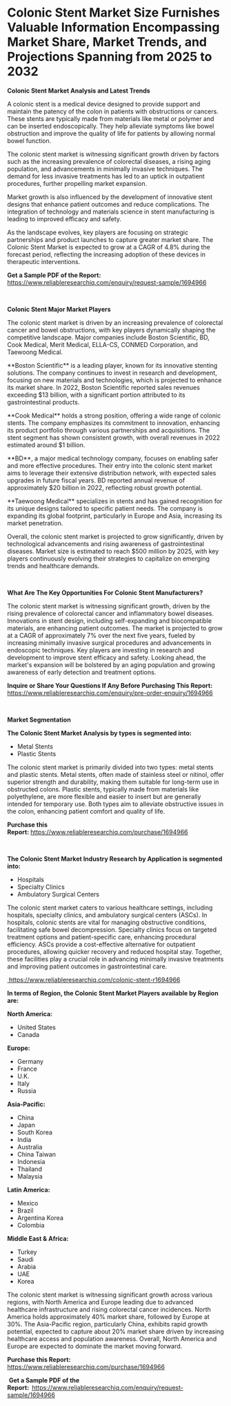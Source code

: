 <p><h1>Colonic Stent Market Size Furnishes Valuable Information Encompassing Market Share, Market Trends, and Projections Spanning from 2025 to 2032</h1></p><p><strong>Colonic Stent Market Analysis and Latest Trends</strong></p>
<p><p>A colonic stent is a medical device designed to provide support and maintain the patency of the colon in patients with obstructions or cancers. These stents are typically made from materials like metal or polymer and can be inserted endoscopically. They help alleviate symptoms like bowel obstruction and improve the quality of life for patients by allowing normal bowel function.</p><p>The colonic stent market is witnessing significant growth driven by factors such as the increasing prevalence of colorectal diseases, a rising aging population, and advancements in minimally invasive techniques. The demand for less invasive treatments has led to an uptick in outpatient procedures, further propelling market expansion. </p><p>Market growth is also influenced by the development of innovative stent designs that enhance patient outcomes and reduce complications. The integration of technology and materials science in stent manufacturing is leading to improved efficacy and safety. </p><p>As the landscape evolves, key players are focusing on strategic partnerships and product launches to capture greater market share. The Colonic Stent Market is expected to grow at a CAGR of 4.8% during the forecast period, reflecting the increasing adoption of these devices in therapeutic interventions.</p></p>
<p><strong>Get a Sample PDF of the Report:&nbsp;</strong> <a href="https://www.reliableresearchiq.com/enquiry/request-sample/1694966?utm_campaign=103&utm_medium=2&utm_source=Github&utm_content=ia&utm_term=13042025&utm_id=colonic-stent">https://www.reliableresearchiq.com/enquiry/request-sample/1694966</a></p>
<p>&nbsp;</p>
<p><strong>Colonic Stent Major Market Players</strong></p>
<p><p>The colonic stent market is driven by an increasing prevalence of colorectal cancer and bowel obstructions, with key players dynamically shaping the competitive landscape. Major companies include Boston Scientific, BD, Cook Medical, Merit Medical, ELLA-CS, CONMED Corporation, and Taewoong Medical.</p><p>**Boston Scientific** is a leading player, known for its innovative stenting solutions. The company continues to invest in research and development, focusing on new materials and technologies, which is projected to enhance its market share. In 2022, Boston Scientific reported sales revenues exceeding $13 billion, with a significant portion attributed to its gastrointestinal products.</p><p>**Cook Medical** holds a strong position, offering a wide range of colonic stents. The company emphasizes its commitment to innovation, enhancing its product portfolio through various partnerships and acquisitions. The stent segment has shown consistent growth, with overall revenues in 2022 estimated around $1 billion.</p><p>**BD**, a major medical technology company, focuses on enabling safer and more effective procedures. Their entry into the colonic stent market aims to leverage their extensive distribution network, with expected sales upgrades in future fiscal years. BD reported annual revenue of approximately $20 billion in 2022, reflecting robust growth potential.</p><p>**Taewoong Medical** specializes in stents and has gained recognition for its unique designs tailored to specific patient needs. The company is expanding its global footprint, particularly in Europe and Asia, increasing its market penetration.</p><p>Overall, the colonic stent market is projected to grow significantly, driven by technological advancements and rising awareness of gastrointestinal diseases. Market size is estimated to reach $500 million by 2025, with key players continuously evolving their strategies to capitalize on emerging trends and healthcare demands.</p></p>
<p>&nbsp;</p>
<p><strong>What Are The Key Opportunities For Colonic Stent Manufacturers?</strong></p>
<p><p>The colonic stent market is witnessing significant growth, driven by the rising prevalence of colorectal cancer and inflammatory bowel diseases. Innovations in stent design, including self-expanding and biocompatible materials, are enhancing patient outcomes. The market is projected to grow at a CAGR of approximately 7% over the next five years, fueled by increasing minimally invasive surgical procedures and advancements in endoscopic techniques. Key players are investing in research and development to improve stent efficacy and safety. Looking ahead, the market's expansion will be bolstered by an aging population and growing awareness of early detection and treatment options.</p></p>
<p><strong>Inquire or Share Your Questions If Any Before Purchasing This Report:</strong> <a href="https://www.reliableresearchiq.com/enquiry/pre-order-enquiry/1694966?utm_campaign=103&utm_medium=2&utm_source=Github&utm_content=ia&utm_term=13042025&utm_id=colonic-stent">https://www.reliableresearchiq.com/enquiry/pre-order-enquiry/1694966</a></p>
<p>&nbsp;</p>
<p><strong>Market Segmentation</strong></p>
<p><strong>The Colonic Stent Market Analysis by types is segmented into:</strong></p>
<p><ul><li>Metal Stents</li><li>Plastic Stents</li></ul></p>
<p><p>The colonic stent market is primarily divided into two types: metal stents and plastic stents. Metal stents, often made of stainless steel or nitinol, offer superior strength and durability, making them suitable for long-term use in obstructed colons. Plastic stents, typically made from materials like polyethylene, are more flexible and easier to insert but are generally intended for temporary use. Both types aim to alleviate obstructive issues in the colon, enhancing patient comfort and quality of life.</p></p>
<p><strong>Purchase this Report:&nbsp;</strong><a href="https://www.reliableresearchiq.com/purchase/1694966?utm_campaign=103&utm_medium=2&utm_source=Github&utm_content=ia&utm_term=13042025&utm_id=colonic-stent">https://www.reliableresearchiq.com/purchase/1694966</a></p>
<p>&nbsp;</p>
<p><strong>The Colonic Stent Market Industry Research by Application is segmented into:</strong></p>
<p><ul><li>Hospitals</li><li>Specialty Clinics</li><li>Ambulatory Surgical Centers</li></ul></p>
<p><p>The colonic stent market caters to various healthcare settings, including hospitals, specialty clinics, and ambulatory surgical centers (ASCs). In hospitals, colonic stents are vital for managing obstructive conditions, facilitating safe bowel decompression. Specialty clinics focus on targeted treatment options and patient-specific care, enhancing procedural efficiency. ASCs provide a cost-effective alternative for outpatient procedures, allowing quicker recovery and reduced hospital stay. Together, these facilities play a crucial role in advancing minimally invasive treatments and improving patient outcomes in gastrointestinal care.</p></p>
<p><a href="https://www.reliableresearchiq.com/colonic-stent-r1694966?utm_campaign=103&utm_medium=2&utm_source=Github&utm_content=ia&utm_term=13042025&utm_id=colonic-stent">&nbsp;https://www.reliableresearchiq.com/colonic-stent-r1694966</a></p>
<p><strong>In terms of Region, the Colonic Stent Market Players available by Region are:</strong></p>
<p>
    <p> <strong> North America: </strong>
        <ul>
            <li>United States</li>
            <li>Canada</li>
        </ul>
        </p> 
    <p> <strong> Europe: </strong>
        <ul>
            <li>Germany</li>
            <li>France</li>
            <li>U.K.</li>
            <li>Italy</li>
            <li>Russia</li>
        </ul>
        </p> 
    <p> <strong> Asia-Pacific: </strong>
        <ul>
            <li>China</li>
            <li>Japan</li>
            <li>South Korea</li>
            <li>India</li>
            <li>Australia</li>
            <li>China Taiwan</li>
            <li>Indonesia</li>
            <li>Thailand</li>
            <li>Malaysia</li>
        </ul>
        </p> 
    <p> <strong> Latin America: </strong>
        <ul>
            <li>Mexico</li>
            <li>Brazil</li>
            <li>Argentina Korea</li>
            <li>Colombia</li>
        </ul>
        </p> 
    <p> <strong> Middle East & Africa: </strong>
        <ul>
            <li>Turkey</li>
            <li>Saudi</li>
            <li>Arabia</li>
            <li>UAE</li>
            <li>Korea</li>
        </ul>
    </p>
    </p>
<p><p>The colonic stent market is witnessing significant growth across various regions, with North America and Europe leading due to advanced healthcare infrastructure and rising colorectal cancer incidences. North America holds approximately 40% market share, followed by Europe at 30%. The Asia-Pacific region, particularly China, exhibits rapid growth potential, expected to capture about 20% market share driven by increasing healthcare access and population awareness. Overall, North America and Europe are expected to dominate the market moving forward.</p></p>
<p><strong>Purchase this Report: </strong><a href="https://www.reliableresearchiq.com/purchase/1694966?utm_campaign=103&utm_medium=2&utm_source=Github&utm_content=ia&utm_term=13042025&utm_id=colonic-stent">https://www.reliableresearchiq.com/purchase/1694966</a></p>
<p>&nbsp;<strong>Get a Sample PDF of the Report:&nbsp;&nbsp;</strong><a href="https://www.reliableresearchiq.com/enquiry/request-sample/1694966?utm_campaign=103&utm_medium=2&utm_source=Github&utm_content=ia&utm_term=13042025&utm_id=colonic-stent">https://www.reliableresearchiq.com/enquiry/request-sample/1694966</a></p>
<p><strong></strong></p>
<p><p></p><p></p><p></p></p>